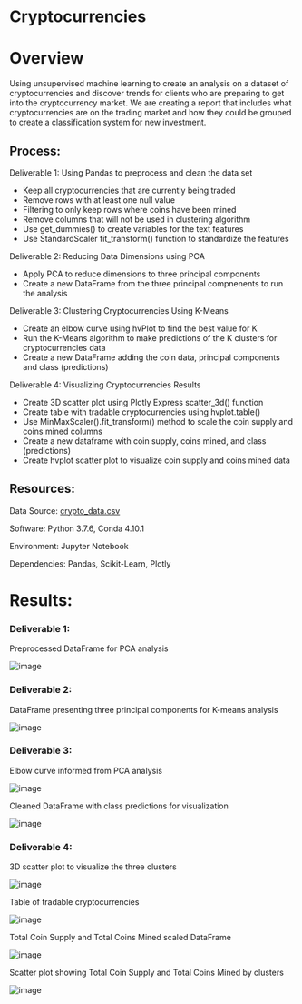 # Cryptocurrencies

# Overview

Using unsupervised machine learning to create an analysis on a dataset of cryptocurrencies and discover trends for clients who are preparing to get into the cryptocurrency market. We are creating a report that includes what cryptocurrencies are on the trading market and how they could be grouped to create a classification system for new investment. 

## Process:

Deliverable 1: Using Pandas to preprocess and clean the data set
* Keep all cryptocurrencies that are currently being traded
* Remove rows with at least one null value
* Filtering to only keep rows where coins have been mined
* Remove columns that will not be used in clustering algorithm
* Use get_dummies() to create variables for the text features
* Use StandardScaler fit_transform() function to standardize the features

Deliverable 2: Reducing Data Dimensions using PCA
* Apply PCA to reduce dimensions to three principal components
* Create a new DataFrame from the three principal compnenents to run the analysis

Deliverable 3: Clustering Cryptocurrencies Using K-Means
* Create an elbow curve using hvPlot to find the best value for K
* Run the K-Means algorithm to make predictions of the K clusters for cryptocurrencies data
* Create a new DataFrame adding the coin data, principal components and class (predictions)

Deliverable 4: Visualizing Cryptocurrencies Results
* Create 3D scatter plot using Plotly Express scatter_3d() function
* Create table with tradable cryptocurrencies using hvplot.table()
* Use MinMaxScaler().fit_transform() method to scale the coin supply and coins mined columns
* Create a new dataframe with coin supply, coins mined, and class (predictions)
* Create hvplot scatter plot to visualize coin supply and coins mined data

## Resources:
Data Source: [crypto_data.csv](https://github.com/corispade/Cryptocurrencies/blob/main/Resources/crypto_data.csv)

Software: Python 3.7.6, Conda 4.10.1

Environment: Jupyter Notebook

Dependencies: Pandas, Scikit-Learn, Plotly


# Results:

### Deliverable 1: 

Preprocessed DataFrame for PCA analysis

![image]()

### Deliverable 2: 

DataFrame presenting three principal components for K-means analysis

![image]()

### Deliverable 3: 

Elbow curve informed from PCA analysis

![image]()

Cleaned DataFrame with class predictions for visualization

![image]()

### Deliverable 4: 

3D scatter plot to visualize the three clusters

![image]()

Table of tradable cryptocurrencies

![image]()

Total Coin Supply and Total Coins Mined scaled DataFrame

![image]()

Scatter plot showing Total Coin Supply and Total Coins Mined by clusters

![image]()

